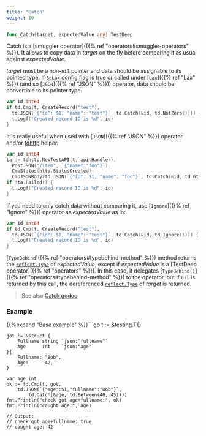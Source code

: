 ```yaml
---
title: "Catch"
weight: 10
---
```


```go
func Catch(target, expectedValue any) TestDeep
```

Catch is a [smuggler operator]({{% ref "operators#smuggler-operators" %}}). It allows to copy data in *target* on
the fly before comparing it as usual against *expectedValue*.

*target* must be a non-`nil` pointer and data should be assignable to
its pointed type. If [`BeLax` config flag](https://pkg.go.dev/github.com/maxatome/go-testdeep/td#ContextConfig.BeLax) is true or called under [`Lax`]({{% ref "Lax" %}})
(and so [`JSON`]({{% ref "JSON" %}})) operator, data should be convertible to its pointer
type.

```go
var id int64
if td.Cmp(t, CreateRecord("test"),
  td.JSON(`{"id": $1, "name": "test"}`, td.Catch(&id, td.NotZero()))) {
  t.Logf("Created record ID is %d", id)
}
```

It is really useful when used with [`JSON`]({{% ref "JSON" %}}) operator and/or [tdhttp](https://pkg.go.dev/github.com/maxatome/go-testdeep/helpers/tdhttp) helper.

```go
var id int64
ta := tdhttp.NewTestAPI(t, api.Handler).
  PostJSON("/item", `{"name":"foo"}`).
  CmpStatus(http.StatusCreated).
  CmpJSONBody(td.JSON(`{"id": $1, "name": "foo"}`, td.Catch(&id, td.Gt(0))))
if !ta.Failed() {
  t.Logf("Created record ID is %d", id)
}
```

If you need to only catch data without comparing it, use [`Ignore`]({{% ref "Ignore" %}})
operator as *expectedValue* as in:

```go
var id int64
if td.Cmp(t, CreateRecord("test"),
  td.JSON(`{"id": $1, "name": "test"}`, td.Catch(&id, td.Ignore()))) {
  t.Logf("Created record ID is %d", id)
}
```

[`TypeBehind`]({{% ref "operators#typebehind-method" %}}) method returns the [`reflect.Type`](https://pkg.go.dev/reflect#Type) of *expectedValue*,
except if *expectedValue* is a [TestDeep operator]({{% ref "operators" %}}). In this case, it
delegates [`TypeBehind()`]({{% ref "operators#typebehind-method" %}}) to the operator, but if `nil` is returned by
this call, the dereferenced [`reflect.Type`](https://pkg.go.dev/reflect#Type) of *target* is returned.



> See also [<i class='fas fa-book'></i> Catch godoc](https://pkg.go.dev/github.com/maxatome/go-testdeep/td#Catch).

### Example

{{%expand "Base example" %}}```go
	t := &testing.T{}

	got := &struct {
		Fullname string `json:"fullname"`
		Age      int    `json:"age"`
	}{
		Fullname: "Bob",
		Age:      42,
	}

	var age int
	ok := td.Cmp(t, got,
		td.JSON(`{"age":$1,"fullname":"Bob"}`,
			td.Catch(&age, td.Between(40, 45))))
	fmt.Println("check got age+fullname:", ok)
	fmt.Println("caught age:", age)

	// Output:
	// check got age+fullname: true
	// caught age: 42

```{{% /expand%}}
